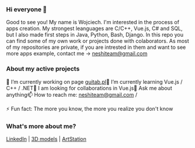 ### Hi everyone 👋

Good to see you! My name is Wojciech. I'm interested in the process of apps creation. My strongest leanguages are C/C++, Vue.js, C# and SQL, but I also made first steps in Java, Python, Bash, Django. In this repo you can find some of my own work or projects done with colaborators. As most of my repositories are private, if you are intrested in them and want to see more apps example, contact me -> neshiteam@gmail.com

### About my active projects

🔭 I’m currently working on page [guitab.pl](https://guitab.pl)🌱 I’m currently learning Vue.js / C++ / .NET👯  I am looking for collaborations in Vue.js💬 Ask me about anything📫 How to reach me: neshiteam@gmail.com /

⚡ Fun fact: The more you know, the more you realize you don't know

### What's more about me?
[LinkedIn](https://www.linkedin.com/in/wojciech-ziębicki-3b883b1b5) | [3D models](https://sketchfab.com/N3shi)   |   [ArtStation](https://www.artstation.com/n3shi)


